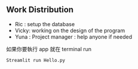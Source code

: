 ## Work Distribution

- Ric : setup the database
- Vicky: working on the design of the program
- Yuna : Project manager : help anyone if needed

如果你要執行 app 就在 terminal run

```
Streamlit run Hello.py
```
